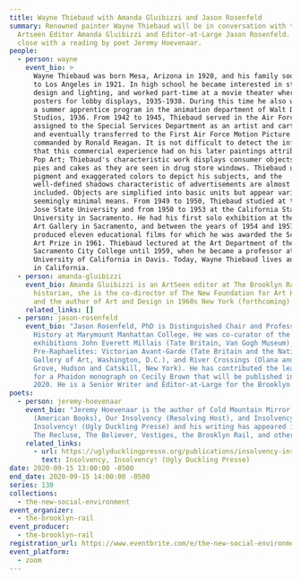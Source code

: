 ```yaml
---
title: Wayne Thiebaud with Amanda Gluibizzi and Jason Rosenfeld
summary: Renowned painter Wayne Thiebaud will be in conversation with the Rail's
  Artseen Editor Amanda Gluibizzi and Editor-at-Large Jason Rosenfeld. We'll
  close with a reading by poet Jeremy Hoevenaar.
people:
  - person: wayne
    event_bio: >
      Wayne Thiebaud was born Mesa, Arizona in 1920, and his family soon moved
      to Los Angeles in 1921. In high school he became interested in stage
      design and lighting, and worked part-time at a movie theater where he made
      posters for lobby displays, 1935-1938. During this time he also worked as
      a summer apprentice program in the animation department of Walt Disney
      Studios, 1936. From 1942 to 1945, Thiebaud served in the Air Force,
      assigned to the Special Services Department as an artist and cartoonist,
      and eventually transferred to the First Air Force Motion Picture Unit,
      commanded by Ronald Reagan. It is not difficult to detect the influence
      that this commercial experience had on his later paintings attributed to
      Pop Art; Thiebaud's characteristic work displays consumer objects such as
      pies and cakes as they are seen in drug store windows. Thiebaud uses heavy
      pigment and exaggerated colors to depict his subjects, and the
      well-defined shadows characteristic of advertisements are almost always
      included. Objects are simplified into basic units but appear varied using
      seemingly minimal means. From 1949 to 1950, Thiebaud studied at the San
      Jose State University and from 1950 to 1953 at the California State
      University in Sacramento. He had his first solo exhibition at the Crocker
      Art Gallery in Sacramento, and between the years of 1954 and 1957, he
      produced eleven educational films for which he was awarded the Scholastic
      Art Prize in 1961. Thiebaud lectured at the Art Department of the
      Sacramento City College until 1959, when he became a professor at the
      University of California in Davis. Today, Wayne Thiebaud lives and works
      in California.
  - person: amanda-gluibizzi
    event_bio: Amanda Gluibizzi is an ArtSeen editor at The Brooklyn Rail. An art
      historian, she is the co-director of The New Foundation for Art History
      and the author of Art and Design in 1960s New York (forthcoming).
    related_links: []
  - person: jason-rosenfeld
    event_bio: "Jason Rosenfeld, PhD is Distinguished Chair and Professor of Art
      History at Marymount Manhattan College. He was co-curator of the
      exhibitions John Everett Millais (Tate Britain, Van Gogh Museum),
      Pre-Raphaelites: Victorian Avant-Garde (Tate Britain and the National
      Gallery of Art, Washington, D.C.), and River Crossings (Olana and Cedar
      Grove, Hudson and Catskill, New York). He has contributed the lead text
      for a Phaidon monograph on Cecily Brown that will be published in November
      2020. He is a Senior Writer and Editor-at-Large for the Brooklyn Rail. "
poets:
  - person: jeremy-hoevenaar
    event_bio: "Jeremy Hoevenaar is the author of Cold Mountain Mirror Displacement
      (American Books), Our Insolvency (Resolving Host), and Insolvency,
      Insolvency! (Ugly Duckling Presse) and his writing has appeared in 6x6,
      The Recluse, The Believer, Vestiges, the Brooklyn Rail, and others. "
    related_links:
      - url: https://uglyducklingpresse.org/publications/insolvency-insolvency/
        text: Insolvency, Insolvency! (Ugly Duckling Presse)
date: 2020-09-15 13:00:00 -0500
end_date: 2020-09-15 14:00:00 -0500
series: 130
collections:
  - the-new-social-environment
event_organizer:
  - the-brooklyn-rail
event_producer:
  - the-brooklyn-rail
registration_url: https://www.eventbrite.com/e/the-new-social-environment-130-wayne-thiebaud-tickets-120480425195
event_platform:
  - zoom
---
```

